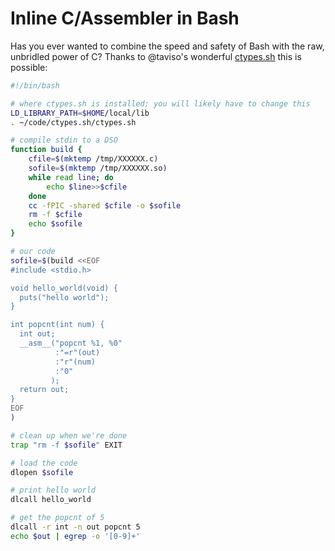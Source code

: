 # Inline C/Assembler in Bash

Has you ever wanted to combine the speed and safety of Bash with the raw,
unbridled power of C? Thanks to @taviso's wonderful
[ctypes.sh](http://ctypes.sh/) this is possible:

```bash
#!/bin/bash

# where ctypes.sh is installed; you will likely have to change this
LD_LIBRARY_PATH=$HOME/local/lib
. ~/code/ctypes.sh/ctypes.sh

# compile stdin to a DSO
function build {
    cfile=$(mktemp /tmp/XXXXXX.c)
    sofile=$(mktemp /tmp/XXXXXX.so)
    while read line; do
        echo $line>>$cfile
    done
    cc -fPIC -shared $cfile -o $sofile
    rm -f $cfile
    echo $sofile
}

# our code
sofile=$(build <<EOF
#include <stdio.h>

void hello_world(void) {
  puts("hello world");
}

int popcnt(int num) {
  int out;
  __asm__("popcnt %1, %0"
          :"=r"(out)
          :"r"(num)
          :"0"
         );
  return out;
}
EOF
)

# clean up when we're done
trap "rm -f $sofile" EXIT

# load the code
dlopen $sofile

# print hello world
dlcall hello_world

# get the popcnt of 5
dlcall -r int -n out popcnt 5
echo $out | egrep -o '[0-9]+'
```
